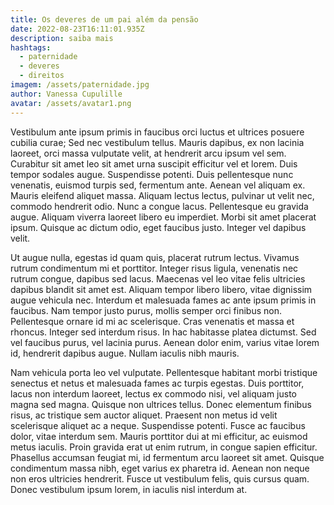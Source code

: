 ```yaml
---
title: Os deveres de um pai além da pensão
date: 2022-08-23T16:11:01.935Z
description: saiba mais
hashtags:
  - paternidade
  - deveres
  - direitos
imagem: /assets/paternidade.jpg
author: Vanessa Cupulille
avatar: /assets/avatar1.png
---
```

Vestibulum ante ipsum primis in faucibus orci luctus et ultrices posuere cubilia curae; Sed nec vestibulum tellus. Mauris dapibus, ex non lacinia laoreet, orci massa vulputate velit, at hendrerit arcu ipsum vel sem. Curabitur sit amet leo sit amet urna suscipit efficitur vel et lorem. Duis tempor sodales augue. Suspendisse potenti. Duis pellentesque nunc venenatis, euismod turpis sed, fermentum ante. Aenean vel aliquam ex. Mauris eleifend aliquet massa. Aliquam lectus lectus, pulvinar ut velit nec, commodo hendrerit odio. Nunc a congue lacus. Pellentesque eu gravida augue. Aliquam viverra laoreet libero eu imperdiet. Morbi sit amet placerat ipsum. Quisque ac dictum odio, eget faucibus justo. Integer vel dapibus velit.

Ut augue nulla, egestas id quam quis, placerat rutrum lectus. Vivamus rutrum condimentum mi et porttitor. Integer risus ligula, venenatis nec rutrum congue, dapibus sed lacus. Maecenas vel leo vitae felis ultricies dapibus blandit sit amet est. Aliquam tempor libero libero, vitae dignissim augue vehicula nec. Interdum et malesuada fames ac ante ipsum primis in faucibus. Nam tempor justo purus, mollis semper orci finibus non. Pellentesque ornare id mi ac scelerisque. Cras venenatis et massa et rhoncus. Integer sed interdum risus. In hac habitasse platea dictumst. Sed vel faucibus purus, vel lacinia purus. Aenean dolor enim, varius vitae lorem id, hendrerit dapibus augue. Nullam iaculis nibh mauris.

Nam vehicula porta leo vel vulputate. Pellentesque habitant morbi tristique senectus et netus et malesuada fames ac turpis egestas. Duis porttitor, lacus non interdum laoreet, lectus ex commodo nisi, vel aliquam justo magna sed magna. Quisque non ultrices tellus. Donec elementum finibus risus, ac tristique sem auctor aliquet. Praesent non metus id velit scelerisque aliquet ac a neque. Suspendisse potenti. Fusce ac faucibus dolor, vitae interdum sem. Mauris porttitor dui at mi efficitur, ac euismod metus iaculis. Proin gravida erat ut enim rutrum, in congue sapien efficitur. Phasellus accumsan feugiat mi, id fermentum arcu laoreet sit amet. Quisque condimentum massa nibh, eget varius ex pharetra id. Aenean non neque non eros ultricies hendrerit. Fusce ut vestibulum felis, quis cursus quam. Donec vestibulum ipsum lorem, in iaculis nisl interdum at.
